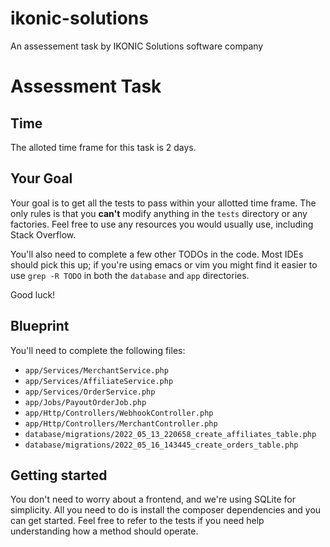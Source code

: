 # ikonic-solutions
An assessement task by IKONIC Solutions software company

# Assessment Task

## Time
The alloted time frame for this task is 2 days.

## Your Goal
Your goal is to get all the tests to pass within your allotted time frame. The only rules is that you **can't** modify anything in the `tests` directory or any factories. Feel free to use any resources you would usually use, including Stack Overflow.

You'll also need to complete a few other TODOs in the code. Most IDEs should pick this up; if you're using emacs or vim you might find it easier to use `grep -R TODO` in both the `database` and `app` directories.

Good luck!

## Blueprint
You'll need to complete the following files:

* `app/Services/MerchantService.php`
* `app/Services/AffiliateService.php`
* `app/Services/OrderService.php`
* `app/Jobs/PayoutOrderJob.php`
* `app/Http/Controllers/WebhookController.php`
* `app/Http/Controllers/MerchantController.php`
* `database/migrations/2022_05_13_220658_create_affiliates_table.php`
* `database/migrations/2022_05_16_143445_create_orders_table.php`

## Getting started
You don't need to worry about a frontend, and we're using SQLite for simplicity. All you need to do is install the composer dependencies and you can get started. Feel free to refer to the tests if you need help understanding how a method should operate.
